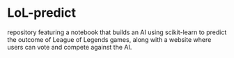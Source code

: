 # LoL-predict
 repository featuring a notebook that builds an AI using scikit-learn to predict the outcome of League of Legends games, along with a website where users can vote and compete against the AI.
